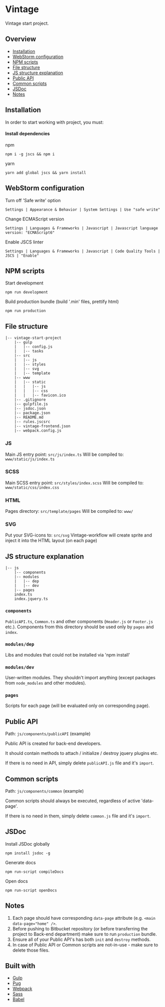 # Vintage

Vintage start project.

## Overview

* [Installation](#markdown-header-installation)
* [WebStorm configuration](#markdown-header-webstorm-configuration)
* [NPM scripts](#markdown-header-npm-scripts)
* [File structure](#file-structure)
* [JS structure explanation](#js-structure-explanation)
* [Public API](#markdown-header-public-api)
* [Common scripts](#common-scripts)
* [JSDoc](#markdown-header-jsdoc)
* [Notes](#markdown-header-notes)

## Installation

In order to start working with project, you must:

#### Install dependencies

npm
```
npm i -g jscs && npm i
```

yarn
```
yarn add global jscs && yarn install
```

## WebStorm configuration

Turn off 'Safe write' option
```
Settings | Appearance & Behavior | System Settings | Use "safe write"
```

Change ECMAScript version
```
Settings | Languages & Frameworks | Javascript | Javascript language version: "ECMAScript6"
```

Enable JSCS linter
```
Settings | Languages & Frameworks | Javascript | Code Quality Tools | JSCS | "Enable"
```

## NPM scripts

Start development

```
npm run development
```

Build production bundle (build '.min' files, prettify html)

```
npm run production
```

## File structure

```
|-- vintage-start-project
    |-- gulp
    |   |-- config.js
    |   |-- tasks
    |-- src
    |   |-- js
    |   |-- styles
    |   |-- svg
    |   |-- template
    |-- www
    |   |-- static
    |   |   |-- js
    |   |   |-- css
    |   |   |-- favicon.ico
    |-- .gitignore
    |-- gulpfile.js
    |-- jsdoc.json
    |-- package.json
    |-- README.md
    |-- rules.jscsrc
    |-- vintage-frontend.json
    |-- webpack.config.js
```

### JS

Main JS entry point: `src/js/index.ts`
Will be compiled to: `www/static/js/index.ts`

### SCSS

Main SCSS entry point: `src/styles/index.scss`
Will be compiled to: `www/static/css/index.css`

### HTML

Pages directory: `src/template/pages`
Will be compiled to: `www/`

### SVG

Put your SVG-icons to: `src/svg`
Vintage-workflow will create sprite and inject it into the HTML layout (on each page)

## JS structure explanation

```
|-- js
    |-- components
    |-- modules
    |   |-- dep
    |   |-- dev
    |-- pages
    index.ts
    index.jquery.ts
```

### `components`

`PublicAPI.ts`, `Common.ts` and other components (`Header.js` or `Footer.js` etc.).
Components from this directory should be used only by `pages` and `index`.

### `modules/dep`

Libs and modules that could not be installed via 'npm install'

### `modules/dev`

User-written modules. They shouldn't import anything (except packages from `node_modules` and other modules).

### `pages`

Scripts for each page (will be evaluated only on corresponding page).

## Public API

Path: `js/components/publicAPI` (example)

Public API is created for back-end developers.

It should contain methods to attach / initialize / destroy jquery plugins etc.

If there is no need in API, simply delete `publicAPI.js` file and it's `import`.

## Common scripts

Path: `js/components/common` (example)

Common scripts should always be executed, regardless of active 'data-page'.

If there is no need in them, simply delete `common.js` file and it's `import`.

## JSDoc

Install JSDoc globally

```
npm install jsdoc -g
```

Generate docs

```
npm run-script compileDocs
```

Open docs
```
npm run-script openDocs
```

## Notes

1. Each page should have corresponding `data-page` attribute (e.g. `<main data-page="home" />`.
2. Before pushing to Bitbucket repository (or before transferring the project to Back-end department) make sure to run `production` bundle.
3. Ensure all of your Public API's has both `init` and `destroy` methods.
4. In case of Public API or Common scripts are not-in-use - make sure to delete those files.

## Built with

* [Gulp](http://gulpjs.com/)
* [Pug](https://github.com/pugjs/pug)
* [Webpack](https://webpack.js.org/)
* [Sass](http://sass-lang.com/)
* [Babel](https://babeljs.io/)